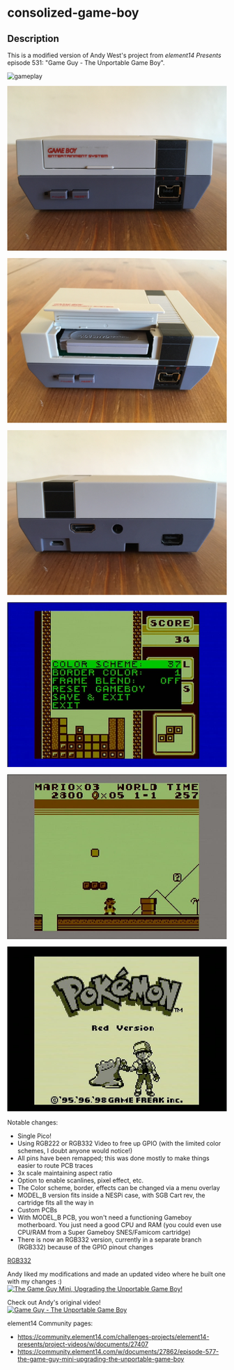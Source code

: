 # consolized-game-boy

## Description
This is a modified version of Andy West's project from *element14 Presents* episode 531: "Game Guy - The Unportable Game Boy".  

![gameplay](./images/gameplay.gif?raw=true)  

![front closed](./images/front_closed.jpg?raw=true)  

![front open](./images/front_open.jpg?raw=true)  

![back](./images/back.jpg?raw=true)  

![screencap osd](./images/screencap_osd.jpg?raw=true)  

![screencap 1](./images/screencap1.jpg?raw=true)  

![screencap 2](./images/screencap2.jpg?raw=true)  


Notable changes:
 - Single Pico!
 - Using RGB222 or RGB332 Video to free up GPIO (with the limited color schemes, I doubt anyone would notice!)
 - All pins have been remapped; this was done mostly to make things easier to route PCB traces
 - 3x scale maintaining aspect ratio
 - Option to enable scanlines, pixel effect, etc.
 - The Color scheme, border, effects can be changed via a menu overlay
 - MODEL_B version fits inside a NESPi case, with SGB Cart rev, the cartridge fits all the way in
 - Custom PCBs
 - With MODEL_B PCB, you won't need a functioning Gameboy motherboard.  You just need a good CPU and RAM (you could even use CPU/RAM from a Super Gameboy SNES/Famicom cartridge)
 - There is now an RGB332 version, currently in a separate branch (RGB332) because of the GPIO pinout changes  


[RGB332](https://youtu.be/dT88XEHc5w8)

Andy liked my modifications and made an updated video where he built one with my changes :)
[![The Game Guy Mini, Upgrading the Unportable Game Boy!](https://i.ytimg.com/vi/gPNHySf-hk0/0.jpg)](https://youtu.be/gPNHySf-hk0)

Check out Andy's original video!  
[![Game Guy - The Unportable Game Boy](https://img.youtube.com/vi/ypGMU5lLjeU/0.jpg)](https://www.youtube.com/watch?v=ypGMU5lLjeU)
 
element14 Community pages:
 - https://community.element14.com/challenges-projects/element14-presents/project-videos/w/documents/27407
 - https://community.element14.com/w/documents/27862/episode-577-the-game-guy-mini-upgrading-the-unportable-game-boy

